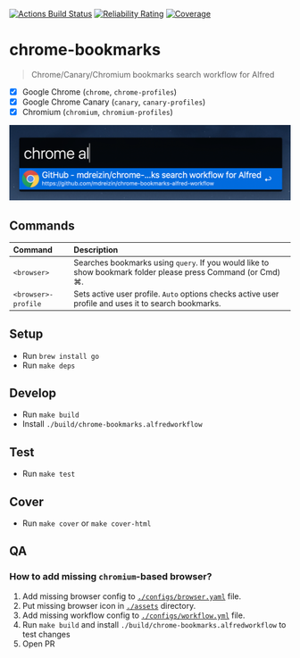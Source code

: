 [![Actions Build Status](https://github.com/mdreizin/chrome-bookmarks-alfred-workflow/workflows/CI/badge.svg)](https://github.com/mdreizin/chrome-bookmarks-alfred-workflow/actions)
[![Reliability Rating](https://sonarcloud.io/api/project_badges/measure?project=chrome-bookmarks-alfred-workflow&metric=reliability_rating)](https://sonarcloud.io/dashboard?id=chrome-bookmarks-alfred-workflow)
[![Coverage](https://sonarcloud.io/api/project_badges/measure?project=chrome-bookmarks-alfred-workflow&metric=coverage)](https://sonarcloud.io/dashboard?id=chrome-bookmarks-alfred-workflow)

# chrome-bookmarks

> Chrome/Canary/Chromium bookmarks search workflow for Alfred

- [x] Google Chrome (`chrome`, `chrome-profiles`)
- [x] Google Chrome Canary (`canary`, `canary-profiles`)
- [x] Chromium (`chromium`, `chromium-profiles`)

![Screenshot](./screenshot.png)

## Commands

| Command | Description |
|:--|:--|
| `<browser>` | Searches bookmarks using `query`. If you would like to show bookmark folder please press Command (or Cmd) ⌘. |
| `<browser>-profile` | Sets active user profile. `Auto` options checks active user profile and uses it to search bookmarks. |

## Setup

- Run `brew install go`
- Run `make deps`

## Develop

- Run `make build`
- Install `./build/chrome-bookmarks.alfredworkflow`

## Test

- Run `make test`

## Cover

- Run `make cover` or `make cover-html`

## QA

### How to add missing `chromium`-based browser?

1. Add missing browser config to [`./configs/browser.yaml`](./configs/browser.yml) file.
2. Put missing browser icon in [`./assets`](./assets) directory.
3. Add missing workflow config to [`./configs/workflow.yml`](./configs/workflow.yml) file.
4. Run `make build` and install `./build/chrome-bookmarks.alfredworkflow` to test changes
5. Open PR
